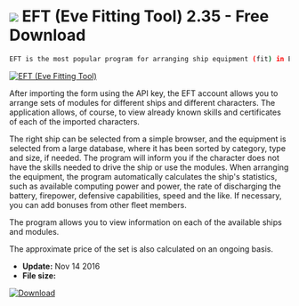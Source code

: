 # ![](https://cdn.softexe.net/static/icon/3/eft-eve-fitting-tool-11300.png) EFT (Eve Fitting Tool) 2.35 - Free Download

```sh
EFT is the most popular program for arranging ship equipment (fit) in EVE Online. The program allows you to download information about the character and plan and save equipment that this character can use.
```
[![EFT (Eve Fitting Tool)](https://gallery.dpcdn.pl/imgc/Tools/72387/g_-_420x350_1.5_-_x20161114132323_0.png)](https://softexe.net/win/system/other/eft-eve-fitting-tool:ppcRR.html)

After importing the form using the API key, the EFT account allows you to arrange sets of modules for different ships and different characters. The application allows, of course, to view already known skills and certificates of each of the imported characters. 
 
 
 The right ship can be selected from a simple browser, and the equipment is selected from a large database, where it has been sorted by category, type and size, if needed. The program will inform you if the character does not have the skills needed to drive the ship or use the modules. When arranging the equipment, the program automatically calculates the ship's statistics, such as available computing power and power, the rate of discharging the battery, firepower, defensive capabilities, speed and the like. If necessary, you can add bonuses from other fleet members.
 
 
 The program allows you to view information on each of the available ships and modules. 
 
 
 The approximate price of the set is also calculated on an ongoing basis.


- **Update:** Nov 14 2016
- **File size:** 

[![Download](https://cdn.softexe.net/static/img/download.png)](https://softexe.net/win/system/other/eft-eve-fitting-tool:ppcRR.html)

